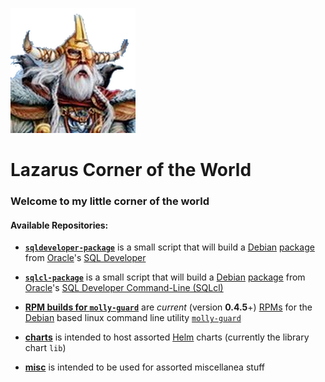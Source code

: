 ![Lazarus Long](images/logo.png)
# Lazarus Corner of the World

### Welcome to my little corner of the world

#### Available Repositories:

- [**`sqldeveloper-package`**](sqldeveloper-package) is a small script that will build a [Debian](https://www.debian.org) [package](https://www.wikipedia.org/wiki/Deb_%28file_format%29) from [Oracle](https://www.oracle.com)'s [SQL Developer](https://www.oracle.com/technetwork/developer-tools/sql-developer/)

- [**`sqlcl-package`**](sqlcl-package) is a small script that will build a [Debian](https://www.debian.org) [package](https://www.wikipedia.org/wiki/Deb_%28file_format%29) from [Oracle](https://www.oracle.com)'s [SQL Developer Command-Line (SQLcl)](https://www.oracle.com/technetwork/developer-tools/sqlcl/overview/)

- [**RPM builds for `molly-guard`**](rpm-builds-for-molly-guard) are _current_ (version **0.4.5**+) [RPMs](https://www.wikipedia.org/wiki/RPM_Package_Manager) for the [Debian](https://www.debian.org) based linux command line utility [`molly-guard`](https://anonscm.debian.org/cgit/collab-maint/molly-guard.git/)

- [**charts**](charts) is intended to host assorted [Helm](https://helm.sh) charts (currently the library chart `lib`)

- [**misc**](misc) is intended to be used for assorted miscellanea stuff
